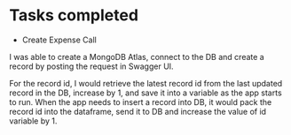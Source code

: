 # Tasks completed

- Create Expense Call

I was able to create a MongoDB Atlas, connect to the DB and create a record by posting the request in Swagger UI. 

For the record id, I would retrieve the latest record id from the last updated record in the DB, increase by 1, and save it into a variable as the app starts to run. When the app needs to insert a record into DB, it would pack the record id into the dataframe, send it to DB and increase the value of id variable by 1.
